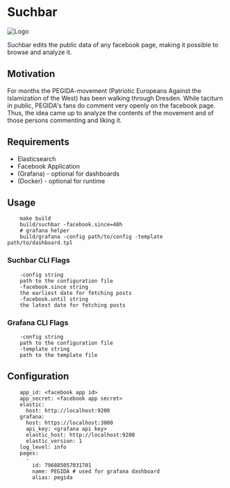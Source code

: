 # Suchbar


![Logo](http://i.imgur.com/I5mjWip.png)

Suchbar edits the public data of any facebook page, making it possible to browse and analyze it.

## Motivation

For months the PEGIDA-movement (Patriotic Europeans Against the Islamization of the West) has been walking through Dresden. While taciturn in public, PEGIDA's fans do comment very openly on the facebook page. Thus, the idea came up to analyze the contents of the movement and of those persons commenting and liking it.

## Requirements

- Elasticsearch
- Facebook Application
- (Grafana) - optional for dashboards
- (Docker) - optional for runtime

## Usage

        make build
        build/suchbar -facebook.since=48h
        # grafana helper
        build/grafana -config path/to/config -template path/to/dashboard.tpl

### Suchbar CLI Flags

        -config string
        path to the configuration file
        -facebook.since string
        the earliest date for fetching posts
        -facebook.until string
        the latest date for fetching posts
        
### Grafana CLI Flags

        -config string
        path to the configuration file
        -template string
        path to the template file

## Configuration

        app_id: <facebook app id>
        app_secret: <facebook app secret>
        elastic:
          host: http://localhost:9200
        grafana:
          host: https://localhost:3000
          api_key: <grafana api key>
          elastic_host: http://localhost:9200
          elastic_version: 1
        log_level: info
        pages:
          -
            id: 796885057031701
            name: PEGIDA # used for grafana dashboard
            alias: pegida
